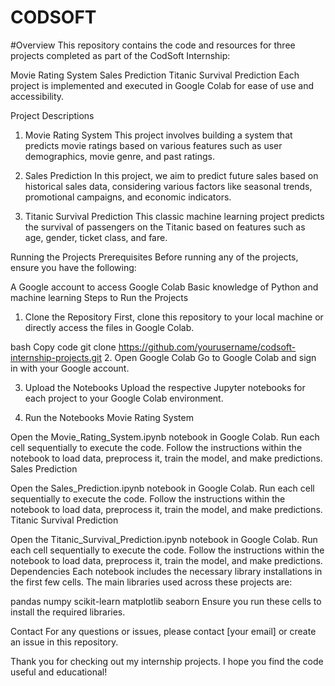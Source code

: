 # CODSOFT

#Overview
This repository contains the code and resources for three projects completed as part of the CodSoft Internship:

Movie Rating System
Sales Prediction
Titanic Survival Prediction
Each project is implemented and executed in Google Colab for ease of use and accessibility.

Project Descriptions
1. Movie Rating System
This project involves building a system that predicts movie ratings based on various features such as user demographics, movie genre, and past ratings.

2. Sales Prediction
In this project, we aim to predict future sales based on historical sales data, considering various factors like seasonal trends, promotional campaigns, and economic indicators.

3. Titanic Survival Prediction
This classic machine learning project predicts the survival of passengers on the Titanic based on features such as age, gender, ticket class, and fare.

Running the Projects
Prerequisites
Before running any of the projects, ensure you have the following:

A Google account to access Google Colab
Basic knowledge of Python and machine learning
Steps to Run the Projects
1. Clone the Repository
First, clone this repository to your local machine or directly access the files in Google Colab.

bash
Copy code
git clone https://github.com/yourusername/codsoft-internship-projects.git
2. Open Google Colab
Go to Google Colab and sign in with your Google account.

3. Upload the Notebooks
Upload the respective Jupyter notebooks for each project to your Google Colab environment.

4. Run the Notebooks
Movie Rating System

Open the Movie_Rating_System.ipynb notebook in Google Colab.
Run each cell sequentially to execute the code.
Follow the instructions within the notebook to load data, preprocess it, train the model, and make predictions.
Sales Prediction

Open the Sales_Prediction.ipynb notebook in Google Colab.
Run each cell sequentially to execute the code.
Follow the instructions within the notebook to load data, preprocess it, train the model, and make predictions.
Titanic Survival Prediction

Open the Titanic_Survival_Prediction.ipynb notebook in Google Colab.
Run each cell sequentially to execute the code.
Follow the instructions within the notebook to load data, preprocess it, train the model, and make predictions.
Dependencies
Each notebook includes the necessary library installations in the first few cells. The main libraries used across these projects are:

pandas
numpy
scikit-learn
matplotlib
seaborn
Ensure you run these cells to install the required libraries.

Contact
For any questions or issues, please contact [your email] or create an issue in this repository.

Thank you for checking out my internship projects. I hope you find the code useful and educational!
